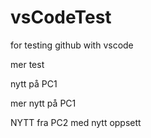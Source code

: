 # vsCodeTest

for testing github with vscode

mer test

nytt på PC1

mer nytt på PC1

NYTT fra PC2 med nytt oppsett

